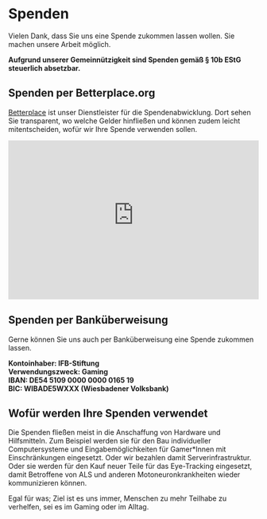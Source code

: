 # Spenden

Vielen Dank, dass Sie uns eine Spende zukommen lassen wollen. Sie machen unsere Arbeit möglich.

**Aufgrund unserer Gemeinnützigkeit sind Spenden gemäß § 10b EStG steuerlich absetzbar.**

## Spenden per Betterplace.org

[Betterplace](https://www.betterplace.org/de) ist unser Dienstleister für die Spendenabwicklung. Dort sehen Sie transparent, wo welche Gelder hinfließen und können zudem leicht mitentscheiden, wofür wir Ihre Spende verwenden sollen.

<iframe src="https://www.betterplace-widget.org/projects/113424?l=de" width="100%" height="320" frameborder="0" marginwidth="0" marginheight="0"></iframe>

## **Spenden per Banküberweisung**

Gerne können Sie uns auch per Banküberweisung eine Spende zukommen lassen.

**Kontoinhaber: IFB-Stiftung**<br>
**Verwendungszweck: Gaming<br>
IBAN: DE54 5109 0000 0000 0165 19<br>
BIC: WIBADE5WXXX (Wiesbadener Volksbank)**

## Wofür werden Ihre Spenden verwendet

Die Spenden fließen meist in die Anschaffung von Hardware und Hilfsmitteln. Zum Beispiel werden sie für den Bau individueller Computersysteme und Eingabemöglichkeiten für Gamer*Innen mit Einschränkungen eingesetzt. Oder wir bezahlen damit Serverinfrastruktur. Oder sie werden für den Kauf neuer Teile für das Eye-Tracking eingesetzt, damit Betroffene von ALS und anderen Motoneuronkrankheiten wieder kommunizieren können.

Egal für was; Ziel ist es uns immer, Menschen zu mehr Teilhabe zu verhelfen, sei es im Gaming oder im Alltag.
